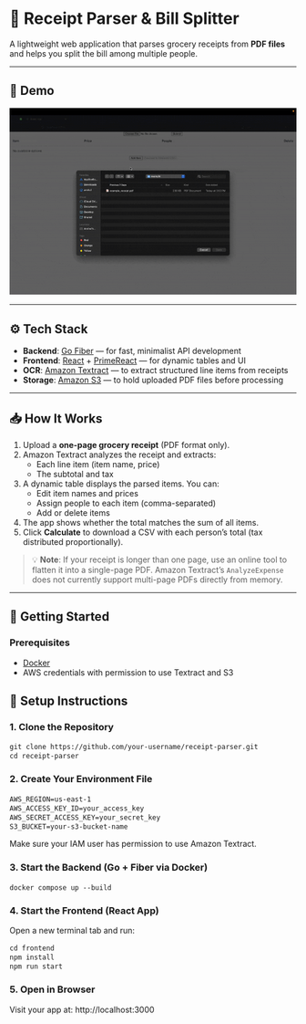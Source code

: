 # 🧾 Receipt Parser & Bill Splitter

A lightweight web application that parses grocery receipts from **PDF files** and helps you split the bill among multiple people.

---

## 📸 Demo

![Demo](assets/demo.gif)

---

## ⚙️ Tech Stack

- **Backend**: [Go Fiber](https://gofiber.io/) — for fast, minimalist API development  
- **Frontend**: [React](https://react.dev/) + [PrimeReact](https://primereact.org/) — for dynamic tables and UI  
- **OCR**: [Amazon Textract](https://aws.amazon.com/textract/) — to extract structured line items from receipts  
- **Storage**: [Amazon S3](https://aws.amazon.com/s3/) — to hold uploaded PDF files before processing

---

## 📥 How It Works

1. Upload a **one-page grocery receipt** (PDF format only).
2. Amazon Textract analyzes the receipt and extracts:
   - Each line item (item name, price)
   - The subtotal and tax
3. A dynamic table displays the parsed items. You can:
   - Edit item names and prices
   - Assign people to each item (comma-separated)
   - Add or delete items
4. The app shows whether the total matches the sum of all items.
5. Click **Calculate** to download a CSV with each person’s total (tax distributed proportionally).

> 💡 **Note**: If your receipt is longer than one page, use an online tool to flatten it into a single-page PDF. Amazon Textract’s `AnalyzeExpense` does not currently support multi-page PDFs directly from memory.

---

## 🚀 Getting Started

### Prerequisites

- [Docker](https://www.docker.com/)
- AWS credentials with permission to use Textract and S3

## 🔧 Setup Instructions

### 1. Clone the Repository

```
git clone https://github.com/your-username/receipt-parser.git
cd receipt-parser
```

### 2. Create Your Environment File
```
AWS_REGION=us-east-1
AWS_ACCESS_KEY_ID=your_access_key
AWS_SECRET_ACCESS_KEY=your_secret_key
S3_BUCKET=your-s3-bucket-name
```
Make sure your IAM user has permission to use Amazon Textract.


### 3. Start the Backend (Go + Fiber via Docker)
`docker compose up --build`


### 4. Start the Frontend (React App)
Open a new terminal tab and run:
```
cd frontend
npm install
npm run start
```

### 5. Open in Browser
Visit your app at: http://localhost:3000

